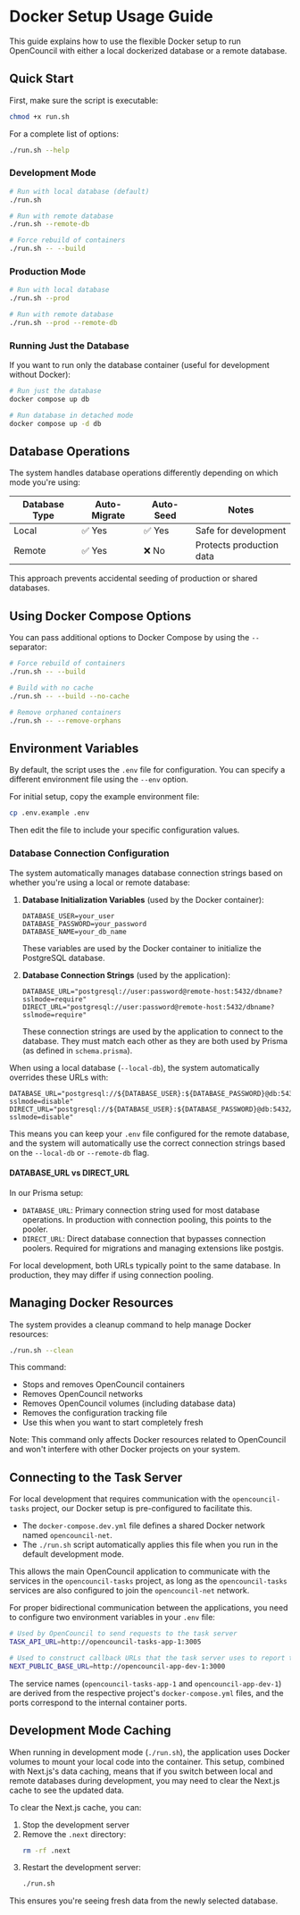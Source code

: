 # Docker Setup Usage Guide

This guide explains how to use the flexible Docker setup to run OpenCouncil with either a local dockerized database or a remote database.

## Quick Start

First, make sure the script is executable:
```bash
chmod +x run.sh
```

For a complete list of options:
```bash
./run.sh --help
```

### Development Mode

```bash
# Run with local database (default)
./run.sh

# Run with remote database
./run.sh --remote-db

# Force rebuild of containers
./run.sh -- --build
```

### Production Mode

```bash
# Run with local database
./run.sh --prod

# Run with remote database
./run.sh --prod --remote-db
```

### Running Just the Database

If you want to run only the database container (useful for development without Docker):

```bash
# Run just the database
docker compose up db

# Run database in detached mode
docker compose up -d db
```

## Database Operations

The system handles database operations differently depending on which mode you're using:

| Database Type | Auto-Migrate | Auto-Seed | Notes |
|---------------|--------------|-----------|-------|
| Local         | ✅ Yes      | ✅ Yes    | Safe for development |
| Remote        | ✅ Yes      | ❌ No     | Protects production data |

This approach prevents accidental seeding of production or shared databases.

## Using Docker Compose Options

You can pass additional options to Docker Compose by using the `--` separator:

```bash
# Force rebuild of containers
./run.sh -- --build

# Build with no cache
./run.sh -- --build --no-cache

# Remove orphaned containers
./run.sh -- --remove-orphans
```

## Environment Variables

By default, the script uses the `.env` file for configuration. You can specify a different environment file using the `--env` option.

For initial setup, copy the example environment file:
```bash
cp .env.example .env
```

Then edit the file to include your specific configuration values.

### Database Connection Configuration

The system automatically manages database connection strings based on whether you're using a local or remote database:

1. **Database Initialization Variables** (used by the Docker container):
   ```
   DATABASE_USER=your_user
   DATABASE_PASSWORD=your_password
   DATABASE_NAME=your_db_name
   ```
   These variables are used by the Docker container to initialize the PostgreSQL database.

2. **Database Connection Strings** (used by the application):
   ```
   DATABASE_URL="postgresql://user:password@remote-host:5432/dbname?sslmode=require"
   DIRECT_URL="postgresql://user:password@remote-host:5432/dbname?sslmode=require"
   ```
   These connection strings are used by the application to connect to the database. They must match each other as they are both used by Prisma (as defined in `schema.prisma`).

When using a local database (`--local-db`), the system automatically overrides these URLs with:
```
DATABASE_URL="postgresql://${DATABASE_USER}:${DATABASE_PASSWORD}@db:5432/${DATABASE_NAME}?sslmode=disable"
DIRECT_URL="postgresql://${DATABASE_USER}:${DATABASE_PASSWORD}@db:5432/${DATABASE_NAME}?sslmode=disable"
```

This means you can keep your `.env` file configured for the remote database, and the system will automatically use the correct connection strings based on the `--local-db` or `--remote-db` flag.

#### DATABASE_URL vs DIRECT_URL

In our Prisma setup:
- `DATABASE_URL`: Primary connection string used for most database operations. In production with connection pooling, this points to the pooler.
- `DIRECT_URL`: Direct database connection that bypasses connection poolers. Required for migrations and managing extensions like postgis.

For local development, both URLs typically point to the same database. In production, they may differ if using connection pooling.

## Managing Docker Resources

The system provides a cleanup command to help manage Docker resources:

```bash
./run.sh --clean
```
This command:
- Stops and removes OpenCouncil containers
- Removes OpenCouncil networks
- Removes OpenCouncil volumes (including database data)
- Removes the configuration tracking file
- Use this when you want to start completely fresh

Note: This command only affects Docker resources related to OpenCouncil and won't interfere with other Docker projects on your system.

## Connecting to the Task Server

For local development that requires communication with the `opencouncil-tasks` project, our Docker setup is pre-configured to facilitate this.

- The `docker-compose.dev.yml` file defines a shared Docker network named `opencouncil-net`.
- The `./run.sh` script automatically applies this file when you run in the default development mode.

This allows the main OpenCouncil application to communicate with the services in the `opencouncil-tasks` project, as long as the `opencouncil-tasks` services are also configured to join the `opencouncil-net` network.

For proper bidirectional communication between the applications, you need to configure two environment variables in your `.env` file:

```bash
# Used by OpenCouncil to send requests to the task server
TASK_API_URL=http://opencouncil-tasks-app-1:3005

# Used to construct callback URLs that the task server uses to report task completion status back to OpenCouncil
NEXT_PUBLIC_BASE_URL=http://opencouncil-app-dev-1:3000
```

The service names (`opencouncil-tasks-app-1` and `opencouncil-app-dev-1`) are derived from the respective project's `docker-compose.yml` files, and the ports correspond to the internal container ports.



## Development Mode Caching

When running in development mode (`./run.sh`), the application uses Docker volumes to mount your local code into the container. This setup, combined with Next.js's data caching, means that if you switch between local and remote databases during development, you may need to clear the Next.js cache to see the updated data.

To clear the Next.js cache, you can:

1. Stop the development server
2. Remove the `.next` directory:
   ```bash
   rm -rf .next
   ```
3. Restart the development server:
   ```bash
   ./run.sh
   ```

This ensures you're seeing fresh data from the newly selected database.